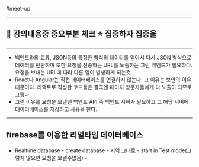 #meet-up

-----------------------------------------------------------------------------------------
📌 강의내용중 중요부분 체크
⭐️ 집중하자 집중을
 -----------------------------------------------------------------------------------------
 -----------------------------------------------------------------------------------------
 - 백엔드와의 교류, JSON등의 특정한 형식의 데이터를 얻어서 다시 JSON 형식으로 데이터를 반환하며 또한 요청을 전송하는 URL를 노출하는 그런 백엔드가 필요하다. 요청을 보내는 URL에 따라 다른 일이 발생하게 되는것.
 - React나 Angular는 직접 데이터베이스를 연결하지 않는다. 그 이유는 보안의 이유때문이다. 리액트로 작성한 코드들은 결국엔 페이지 방문자들에게 다 노출이 되므로 그렇다. 
 - 그런 이유를 요청을 보낼땐 백엔드 API 즉 백엔드 서버가 필요하고 그 해당 서버에 데이터베이스를 저장하고 사용을 한다.
 ---
 ## firebase를 이용한 리얼타임 데이터베이스
 - Realtime database - create database - 지역 그대로 - start in Test mode(그렇지 않으면 요청을 보낼수없음) -  